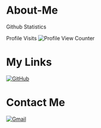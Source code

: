 # About-Me

Github Statistics

Profile Visits
![Profile View Counter](https://profile-counter.glitch.me/ryongerringer/count.svg)




# My Links
[![GitHub](https://img.icons8.com/bubbles/50/000000/github.png)](https://github.com/ryongerringer)&nbsp;

# Contact Me
[![Gmail](https://img.icons8.com/bubbles/50/000000/gmail.png)](mailto:ryongerringer@gmail.com)&nbsp;

